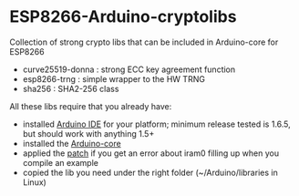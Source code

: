 # ESP8266-Arduino-cryptolibs
Collection of strong crypto libs that can be included in Arduino-core for ESP8266

  - curve25519-donna : strong ECC key agreement function
  - esp8266-trng : simple wrapper to the HW TRNG
  - sha256 : SHA2-256 class

All these libs require that you already have:
  - installed [Arduino IDE](https://www.arduino.cc/en/Main/Software) for your platform; minimum release tested is 1.6.5, but should work with anything 1.5+
  - installed the [Arduino-core](https://github.com/esp8266/Arduino)
  - applied the [patch](https://github.com/esp8266/Arduino/commit/fe04165bbeafd0dcf5356172b2580655396279b0) if you get an error about iram0 filling up when you compile an example
  - copied the lib you need under the right folder (~/Arduino/libraries in Linux)
